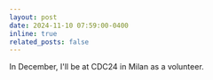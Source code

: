 ```yaml
---
layout: post
date: 2024-11-10 07:59:00-0400
inline: true
related_posts: false
---
```


In December, I'll be at CDC24 in Milan as a volunteer.
